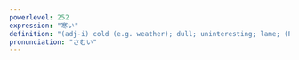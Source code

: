 ```yaml
---
powerlevel: 252
expression: "寒い"
definition: "(adj-i) cold (e.g. weather); dull; uninteresting; lame; (P)"
pronunciation: "さむい"
---
```

